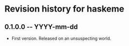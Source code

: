 # Revision history for haskeme

## 0.1.0.0 -- YYYY-mm-dd

* First version. Released on an unsuspecting world.
